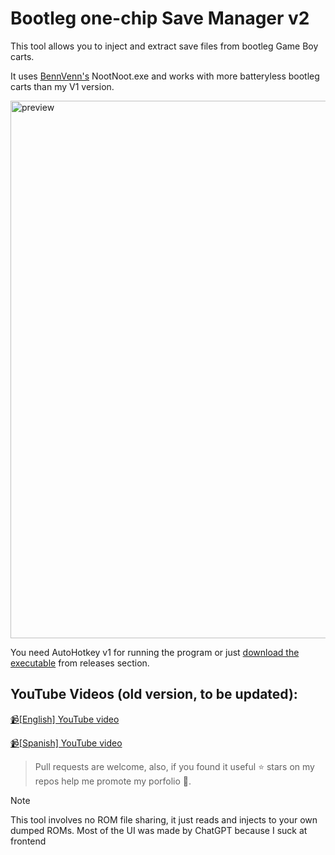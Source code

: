 
# Bootleg one-chip Save Manager v2

This tool allows you to inject and extract save files from bootleg Game Boy carts.

It uses [BennVenn's](https://bennvenn.myshopify.com/) NootNoot.exe and works with more batteryless bootleg carts than my V1 version.

<img width="2400" height="860" alt="preview" src="https://github.com/user-attachments/assets/c26b9ba5-7301-442f-9e6c-3b874ae80131" />


You need AutoHotkey v1 for running the program or just [download the executable](https://github.com/elModo7/GBC-Batteryless-Save-Tool-V2/releases/) from releases section.

## YouTube Videos (old version, to be updated):
[📹\[English\] YouTube video](https://youtu.be/0jAVcUjAwSY)

[📹\[Spanish\] YouTube video](https://youtu.be/IhN1iViYwTg)

> Pull requests are welcome, also, if you found it useful ⭐ stars on my repos help me promote my porfolio 🚀.


> [!NOTE]  
> This tool involves no ROM file sharing, it just reads and injects to your own dumped ROMs.
> Most of the UI was made by ChatGPT because I suck at frontend
